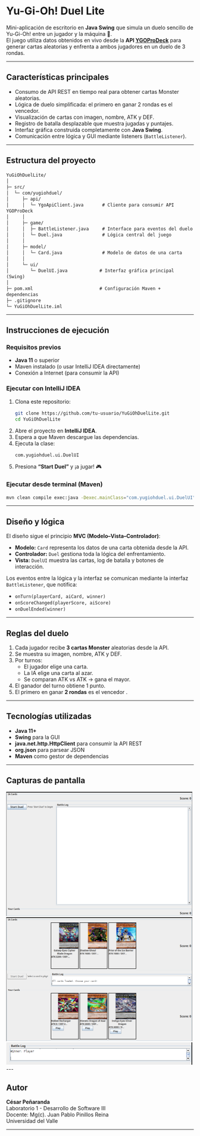 #  Yu-Gi-Oh! Duel Lite

Mini-aplicación de escritorio en **Java Swing** que simula un duelo sencillo de Yu-Gi-Oh! entre un jugador y la máquina 🤖.  
El juego utiliza datos obtenidos en vivo desde la **API [YGOProDeck](https://db.ygoprodeck.com/api-guide/)** para generar cartas aleatorias y enfrenta a ambos jugadores en un duelo de 3 rondas.

---

##  Características principales

-  Consumo de API REST en tiempo real para obtener cartas Monster aleatorias.
-  Lógica de duelo simplificada: el primero en ganar 2 rondas es el vencedor.
-  Visualización de cartas con imagen, nombre, ATK y DEF.
-  Registro de batalla desplazable que muestra jugadas y puntajes.
-  Interfaz gráfica construida completamente con **Java Swing**.
-  Comunicación entre lógica y GUI mediante listeners (`BattleListener`).

---

## Estructura del proyecto

```
YuGiOhDuelLite/
│
├─ src/
│  └─ com/yugiohduel/
│     ├─ api/
│     │  └─ YgoApiClient.java       # Cliente para consumir API YGOProDeck
│     │
│     ├─ game/
│     │  ├─ BattleListener.java     # Interface para eventos del duelo
│     │  └─ Duel.java               # Lógica central del juego
│     │
│     ├─ model/
│     │  └─ Card.java               # Modelo de datos de una carta
│     │
│     └─ ui/
│        └─ DuelUI.java            # Interfaz gráfica principal (Swing)
│
├─ pom.xml                         # Configuración Maven + dependencias
├─ .gitignore
└─ YuGiOhDuelLite.iml
```

---

##  Instrucciones de ejecución

###  Requisitos previos
-  **Java 11** o superior
-  Maven instalado (o usar IntelliJ IDEA directamente)
-  Conexión a Internet (para consumir la API)

###  Ejecutar con IntelliJ IDEA
1. Clona este repositorio:
   ```bash
   git clone https://github.com/tu-usuario/YuGiOhDuelLite.git
   cd YuGiOhDuelLite
   ```
2. Abre el proyecto en **IntelliJ IDEA**.
3. Espera a que Maven descargue las dependencias.
4. Ejecuta la clase:
   ```
   com.yugiohduel.ui.DuelUI
   ```
5. Presiona **“Start Duel”** y ¡a jugar! 🎮

###  Ejecutar desde terminal (Maven)
```bash
mvn clean compile exec:java -Dexec.mainClass="com.yugiohduel.ui.DuelUI"
```

---

##  Diseño y lógica

El diseño sigue el principio **MVC (Modelo–Vista–Controlador)**:

- **Modelo:** `Card` representa los datos de una carta obtenida desde la API.
- **Controlador:** `Duel` gestiona toda la lógica del enfrentamiento.
- **Vista:** `DuelUI` muestra las cartas, log de batalla y botones de interacción.

Los eventos entre la lógica y la interfaz se comunican mediante la interfaz `BattleListener`, que notifica:
- `onTurn(playerCard, aiCard, winner)`
- `onScoreChanged(playerScore, aiScore)`
- `onDuelEnded(winner)`

---

##  Reglas del duelo

1. Cada jugador recibe **3 cartas Monster** aleatorias desde la API.
2. Se muestra su imagen, nombre, ATK y DEF.
3. Por turnos:
    -  El jugador elige una carta.
    -  La IA elige una carta al azar.
    - Se comparan ATK vs ATK → gana el mayor.
4. El ganador del turno obtiene 1 punto.
5. El primero en ganar **2 rondas** es el vencedor .

---

## Tecnologías utilizadas

- **Java 11+**
- **Swing** para la GUI
- **java.net.http.HttpClient** para consumir la API REST
- **org.json** para parsear JSON
- **Maven** como gestor de dependencias

---

##  Capturas de pantalla

<img src="assets/Imagen1.png" alt="Duelo ganado" width="500"/>
<img src="assets/Imagen2.png" alt="Duelo ganado" width="500"/>
<img src="assets/Imagen3.png" alt="Duelo ganado" width="500"/>
---

##  Autor

**César Peñaranda**  
 Laboratorio 1 - Desarrollo de Software III  
 Docente: Mg(c). Juan Pablo Pinillos Reina  
 Universidad del Valle

---


